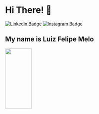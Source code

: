 <h1>Hi There! 👋</h1>

[![Linkedin Badge](https://img.shields.io/badge/-LinkedIn-6633cc?style=flat-square&logo=Linkedin&logoColor=white&link=https://www.linkedin.com/in/luiz-felipe-melo8713/)](https://www.linkedin.com/in/luiz-felipe-melo8713/)
[![Instagram Badge](https://img.shields.io/badge/Instagram-6633cc?style=fçat-squarre&logo=instagram&logoColor=white&link=https://www.instagram.com/felipe.smx/)](https://www.instagram.com/felipe.smx/)


## My name is Luiz Felipe Melo


<div align="left">
  
  <img width="41%" height="195px" src="https://github-readme-stats.vercel.app/api/top-langs/?username=luizmelo1&layout=compact&hide_border=true&title_color=8f00ff&text_color=ffffff&bg_color=0d1117" />
  
 </div>
